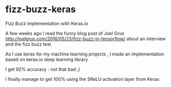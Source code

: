 # fizz-buzz-keras

Fizz Buzz implementation with Keras.io 

A few weeks ago I read the funny blog post of Joel Grus http://joelgrus.com/2016/05/23/fizz-buzz-in-tensorflow/ about an interview and the fizz buzz test

As I use keras for my machine learning projects , I made an implementation based on keras.io deep learning library 

I get 92% accuracy : not that bad ;)

I finally manage to get 100% using the SReLU activation layer from Keras 